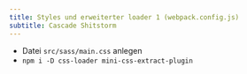 ```yaml
---
title: Styles und erweiterter loader 1 (webpack.config.js)
subtitle: Cascade Shitstorm
---
```


- Datei `src/sass/main.css` anlegen
- `npm i -D css-loader mini-css-extract-plugin`
